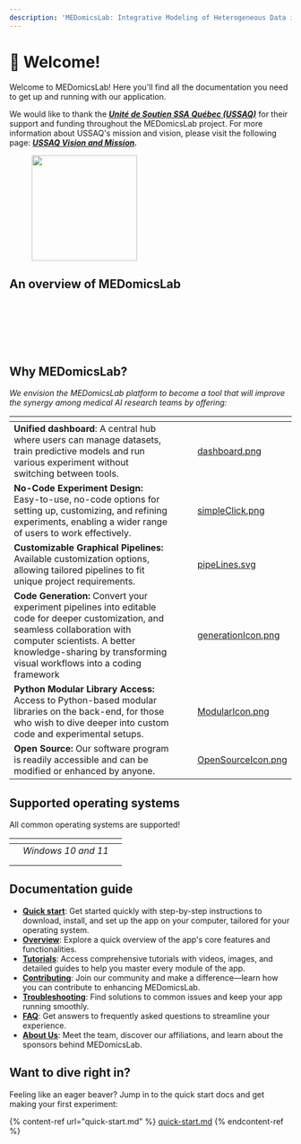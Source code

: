 ```yaml
---
description: 'MEDomicsLab: Integrative Modeling of Heterogeneous Data in Medicine'
---
```


# 👋 Welcome!

Welcome to MEDomicsLab! Here you'll find all the documentation you need to get up and running with our application.

We would like to thank the [_**Unité de Soutien SSA Québec (USSAQ)**_](https://ssaquebec.ca/en/) for their support and funding throughout the MEDomicsLab project. For more information about USSAQ's mission and vision, please visit the following page: [_**USSAQ Vision and Mission**_](https://ssaquebec.ca/en/the-unit/vision-and-mission/)_**.**_

<figure><img src=".gitbook/assets/Logo_Unite_SLOGAN_RGB_2021.jpg" alt="" width="188"><figcaption></figcaption></figure>

## An overview of MEDomicsLab

<figure><img src=".gitbook/assets/MEDomicsLab-Principles-05.png" alt=""><figcaption></figcaption></figure>

<figure><img src=".gitbook/assets/MEDomicsLab-Principles-06.png" alt=""><figcaption></figcaption></figure>

<figure><img src=".gitbook/assets/MEDomicsLab-Principles-07.png" alt=""><figcaption></figcaption></figure>

<figure><img src=".gitbook/assets/MEDomicsLab-Principles-09.png" alt=""><figcaption></figcaption></figure>

<figure><img src=".gitbook/assets/MEDomicsLab-Principles-10.png" alt=""><figcaption></figcaption></figure>

<figure><img src=".gitbook/assets/MEDomicsLab-Principles-11.png" alt=""><figcaption></figcaption></figure>

<figure><img src=".gitbook/assets/MEDomicsLab-Principles-12.png" alt=""><figcaption></figcaption></figure>

## Why MEDomicsLab?

_We envision the MEDomicsLab platform to become a tool that will improve the synergy among medical AI research teams by offering:_

<table data-view="cards"><thead><tr><th></th><th></th><th></th><th data-hidden data-card-cover data-type="files"></th></tr></thead><tbody><tr><td><strong>Unified dashboard</strong>: A central hub where users can manage datasets, train predictive models and run various experiment without switching between tools.</td><td></td><td></td><td><a href=".gitbook/assets/dashboard.png">dashboard.png</a></td></tr><tr><td><strong>No-Code Experiment Design:</strong> Easy-to-use, no-code options for setting up, customizing, and refining experiments, enabling a wider range of users to work effectively.</td><td></td><td></td><td><a href=".gitbook/assets/simpleClick.png">simpleClick.png</a></td></tr><tr><td><strong>Customizable Graphical Pipelines:</strong> Available customization options, allowing tailored pipelines to fit unique project requirements.</td><td></td><td></td><td><a href=".gitbook/assets/pipeLines.svg">pipeLines.svg</a></td></tr><tr><td><strong>Code Generation:</strong> Convert your experiment pipelines into editable code for deeper customization, and seamless collaboration with computer scientists. A better knowledge-sharing by transforming visual workflows into a coding framework</td><td></td><td></td><td><a href=".gitbook/assets/generationIcon.png">generationIcon.png</a></td></tr><tr><td><strong>Python Modular Library Access:</strong> Access to Python-based modular libraries on the back-end, for those who wish to dive deeper into custom code and experimental setups.</td><td></td><td></td><td><a href=".gitbook/assets/ModularIcon.png">ModularIcon.png</a></td></tr><tr><td><strong>Open Source:</strong> Our software program is readily accessible and can be modified or enhanced by anyone.</td><td></td><td></td><td><a href=".gitbook/assets/OpenSourceIcon.png">OpenSourceIcon.png</a></td></tr></tbody></table>

## Supported operating systems

All common operating systems are supported!

<table data-view="cards"><thead><tr><th></th><th></th><th></th></tr></thead><tbody><tr><td><img src=".gitbook/assets/cute-ball-windows-icon-png-16.png" alt="" data-size="original"></td><td><em>Windows 10 and 11</em></td><td></td></tr><tr><td><img src=".gitbook/assets/15465695.png" alt="" data-size="original"></td><td></td><td></td></tr><tr><td><img src=".gitbook/assets/mac-os-logo.png" alt="" data-size="original"></td><td></td><td></td></tr></tbody></table>

## Documentation guide

* [**Quick start**](quick-start.md): Get started quickly with step-by-step instructions to download, install, and set up the app on your computer, tailored for your operating system.
* [**Overview**](overview.md): Explore a quick overview of the app's core features and functionalities.
* [**Tutorials**](tutorials/): Access comprehensive tutorials with videos, images, and detailed guides to help you master every module of the app.
* [**Contributing**](contributing/): Join our community and make a difference—learn how you can contribute to enhancing MEDomicsLab.
* [**Troubleshooting**](troubleshooting.md): Find solutions to common issues and keep your app running smoothly.
* [**FAQ**](faq.md): Get answers to frequently asked questions to streamline your experience.
* [**About Us**](about-us.md): Meet the team, discover our affiliations, and learn about the sponsors behind MEDomicsLab.

## Want to dive right in?

Feeling like an eager beaver? Jump in to the quick start docs and get making your first experiment:

{% content-ref url="quick-start.md" %}
[quick-start.md](quick-start.md)
{% endcontent-ref %}

